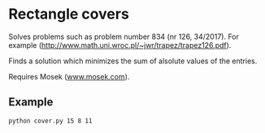 # Rectangle covers

Solves problems such as problem number 834 (nr 126, 34/2017). For example (http://www.math.uni.wroc.pl/~jwr/trapez/trapez126.pdf).

Finds a solution which minimizes the sum of alsolute values of the entries.

Requires Mosek (www.mosek.com).

## Example

```
python cover.py 15 8 11
```

